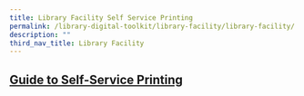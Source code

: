 ```yaml
---
title: Library Facility Self Service Printing
permalink: /library-digital-toolkit/library-facility/library-facility/
description: ""
third_nav_title: Library Facility
---
```


[Guide to Self-Service Printing](https://drive.google.com/file/d/1XJLqzyO8RpKVO5OH_6ndY7uaj8bqGph3/view?usp=sharing)
--------------------------------------------------------------------------------------------------------------------